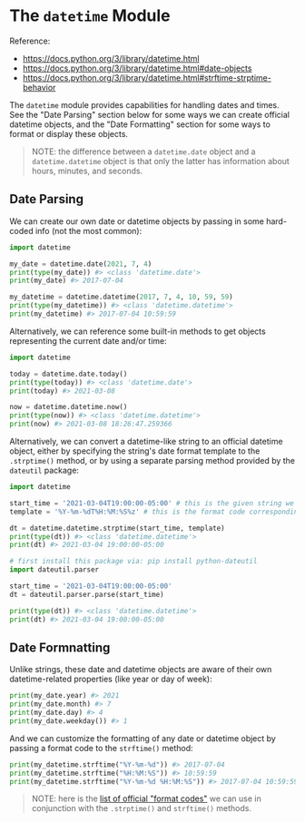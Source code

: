 # The `datetime` Module

Reference:

  + https://docs.python.org/3/library/datetime.html
  + https://docs.python.org/3/library/datetime.html#date-objects
  + https://docs.python.org/3/library/datetime.html#strftime-strptime-behavior

The `datetime` module provides capabilities for handling dates and times. See the "Date Parsing" section below for some ways we can create official datetime objects, and the "Date Formatting" section for some ways to format or display these objects.

> NOTE: the difference between a `datetime.date` object and a `datetime.datetime` object is that only the latter has information about hours, minutes, and seconds.

## Date Parsing

We can create our own date or datetime objects by passing in some hard-coded info (not the most common):

```py
import datetime

my_date = datetime.date(2021, 7, 4) 
print(type(my_date)) #> <class 'datetime.date'>
print(my_date) #> 2017-07-04

my_datetime = datetime.datetime(2017, 7, 4, 10, 59, 59)
print(type(my_datetime)) #> <class 'datetime.datetime'>
print(my_datetime) #> 2017-07-04 10:59:59
```

Alternatively, we can reference some built-in methods to get objects representing the current date and/or time:

```py
import datetime

today = datetime.date.today()
print(type(today)) #> <class 'datetime.date'>
print(today) #> 2021-03-08

now = datetime.datetime.now()
print(type(now)) #> <class 'datetime.datetime'>
print(now) #> 2021-03-08 18:26:47.259366
```

Alternatively, we can convert a datetime-like string to an official datetime object, either by specifying the string's date format template to the `.strptime()` method, or by using a separate parsing method provided by the `dateutil` package:


```py
import datetime

start_time = '2021-03-04T19:00:00-05:00' # this is the given string we want to parse
template = '%Y-%m-%dT%H:%M:%S%z' # this is the format code corresponding with the given string we want to parse

dt = datetime.datetime.strptime(start_time, template)
print(type(dt)) #> <class 'datetime.datetime'>
print(dt) #> 2021-03-04 19:00:00-05:00
```

```py
# first install this package via: pip install python-dateutil 
import dateutil.parser

start_time = '2021-03-04T19:00:00-05:00'
dt = dateutil.parser.parse(start_time)

print(type(dt)) #> <class 'datetime.datetime'>
print(dt) #> 2021-03-04 19:00:00-05:00
```


## Date Formnatting

Unlike strings, these date and datetime objects are aware of their own datetime-related properties (like year or day of week):

```py
print(my_date.year) #> 2021
print(my_date.month) #> 7
print(my_date.day) #> 4
print(my_date.weekday()) #> 1
```

And we can customize the formatting of any date or datetime object by passing a format code to the `strftime()` method:

```py
print(my_datetime.strftime("%Y-%m-%d")) #> 2017-07-04
print(my_datetime.strftime("%H:%M:%S")) #> 10:59:59
print(my_datetime.strftime("%Y-%m-%d %H:%M:%S")) #> 2017-07-04 10:59:59
```

> NOTE: here is the [list of official "format codes"](https://docs.python.org/3/library/datetime.html#strftime-and-strptime-format-codes) we can use in conjunction with the `.strptime()` and `strftime()` methods.



